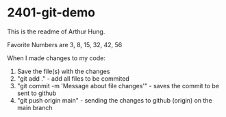 # 2401-git-demo

This is the readme of Arthur Hung.

Favorite Numbers are 3, 8, 15, 32, 42, 56

When I made changes to my code:

1. Save the file(s) with the changes
2. "git add ." - add all files to be commited
3. "git commit -m 'Message about file changes'" - saves the commit to be sent to github
4. "git push origin main" - sending the changes to github (origin) on the main branch
